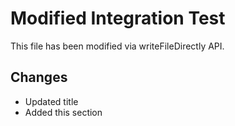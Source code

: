 # Modified Integration Test

This file has been modified via writeFileDirectly API.

## Changes
- Updated title
- Added this section